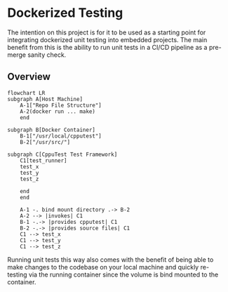 # Dockerized Testing
The intention on this project is for it to be used as a starting point for integrating dockerized unit testing into embedded projects. The main benefit from this is the ability to run unit tests in a CI/CD pipeline as a pre-merge sanity check.
## Overview
```mermaid
flowchart LR
subgraph A[Host Machine]
    A-1["Repo File Structure"]
    A-2(docker run ... make)
    end

subgraph B[Docker Container]
    B-1["/usr/local/cpputest"]
    B-2["/usr/src/"]

subgraph C[CppuTest Test Framework]
    C1[test_runner]
    test_x
    test_y
    test_z
    
    end
    end

    A-1 -. bind mount directory .-> B-2
    A-2 --> |invokes| C1
    B-1 -.-> |provides cpputest| C1
    B-2 -.-> |provides source files| C1
    C1 --> test_x 
    C1 --> test_y
    C1 --> test_z
```
Running unit tests this way also comes with the benefit of being able to make changes to the codebase on your local machine and quickly re-testing via the running container since the volume is bind mounted to the container.
